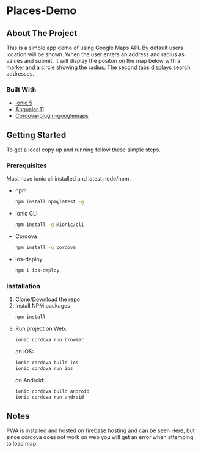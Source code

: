 # Places-Demo
<!-- ABOUT THE PROJECT -->
## About The Project
This is a simple app demo of using Google Maps API. By default users location will be shown. When the user enters an address and radius as values and submit, it will display the positon on the map below with a marker and a circle showing the radius. The second tabs displays search addresses.


### Built With

* [Ionic 5](https://ionicframework.com/docs)
* [Angualar 11](https://angular.io/docs)
* [Cordova-plugin-googlemaps](https://github.com/mapsplugin/cordova-plugin-googlemaps-doc)


<!-- GETTING STARTED -->
## Getting Started

To get a local copy up and running follow these simple steps.

### Prerequisites

Must have ionic cli installed and latest node/npm.
* npm
  ```sh
  npm install npm@latest -g
  ```
* Ionic CLI
  ```sh
  npm install -g @ionic/cli
  ```
* Cordova
  ```sh
  npm install -g cordova
  ```
* ios-deploy
  ```sh
  npm i ios-deploy
  ```
  
### Installation

1. Clone/Download the repo
2. Install NPM packages
   ```sh
   npm install
   ```
3. Run project
   on Web:
   ```sh
   ionic cordova run browser
   ```
   on iOS:
   ```sh
   ionic cordova build ios
   ionic cordova run ios
   ```
   on Android:
   ```sh
   ionic cordova build android
   ionic cordova run android
   ```
   
## Notes
PWA is installed and hosted on firebase hosting and can be seen [Here](https://places-demo-304923.web.app), but since cordova does not work on web you will get an error when attemping to load map.
